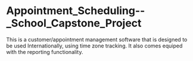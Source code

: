 # Appointment_Scheduling--_School_Capstone_Project
This is a customer/appointment management software that is designed to be used
Internationally, using time zone tracking. It also comes equiped with the reporting functionality.
